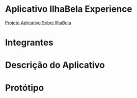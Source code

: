 <h1>Aplicativo IlhaBela Experience</h1>
<a href="https://github.com/JuS0l/App_IlhaBela/wiki/Projeto-Aplicativo-Informativo-Sobre-IlhaBela"> Projeto Aplicativo Sobre IlhaBela </a>


<h1>Integrantes</h1>

<h1>Descrição do Aplicativo</h1>

<h1>Protótipo</h1>
